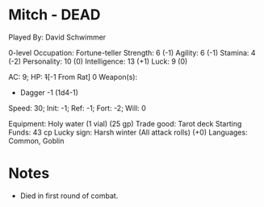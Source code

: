 Mitch - DEAD
============

Played By: David Schwimmer

0-level Occupation: Fortune-teller
Strength: 6 (-1)
Agility: 6 (-1)
Stamina: 4 (-2)
Personality: 10 (0)
Intelligence: 13 (+1)
Luck: 9 (0)

AC: 9; HP: ~~1~~[-1 From Rat] 0
Weapon(s):
- Dagger -1 (1d4-1)

Speed: 30; Init: -1; Ref: -1; Fort: -2; Will: 0

Equipment: Holy water (1 vial) (25 gp)
Trade good: Tarot deck
Starting Funds: 43 cp
Lucky sign: Harsh winter (All attack rolls) (+0)
Languages: Common, Goblin

Notes
=====
- Died in first round of combat.